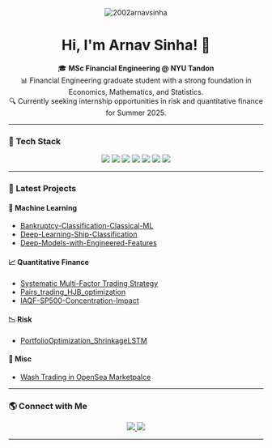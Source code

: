 <p align="center">
  <img src="https://komarev.com/ghpvc/?username=2002arnavsinha&label=Profile%20views&color=0e75b6&style=flat" alt="2002arnavsinha" />
</p>


<h1 align="center">Hi, I'm Arnav Sinha! 👋</h1>

<p align="center">
  🎓 <b>MSc Financial Engineering @ NYU Tandon</b> <br>
  📊 Financial Engineering graduate student with a strong foundation in Economics, Mathematics, and Statistics. <br>
  🔍 Currently seeking internship opportunities in risk and quantitative finance for Summer 2025. <br>
</p>

---

### 🚀 Tech Stack
<p align="center">
  <img src="https://img.shields.io/badge/Python-3776AB?style=for-the-badge&logo=python&logoColor=white"/>
  <img src="https://img.shields.io/badge/R-276DC3?style=for-the-badge&logo=r&logoColor=white"/>
  <img src="https://img.shields.io/badge/SQL-4479A1?style=for-the-badge&logo=postgresql&logoColor=white"/>
  <img src="https://img.shields.io/badge/Tableau-E97627?style=for-the-badge&logo=Tableau&logoColor=white"/>
  <img src="https://img.shields.io/badge/TensorFlow-FF6F00?style=for-the-badge&logo=tensorflow&logoColor=white"/>
  <img src="https://img.shields.io/badge/Scikit_Learn-F7931E?style=for-the-badge&logo=scikit-learn&logoColor=white"/>
  <img src="https://img.shields.io/badge/LaTeX-008080?style=for-the-badge&logo=latex&logoColor=white"/>
</p>

---

### 🚀 Latest Projects  

#### **🧠 Machine Learning**
- [Bankruptcy-Classification-Classical-ML](https://github.com/2002arnavsinha/Bankruptcy-Classification-Classical-ML)  
- [Deep-Learning-Ship-Classification](https://github.com/2002arnavsinha/Deep-Learning-Ship-Classification)
- [Deep-Models-with-Engineered-Features](https://github.com/2002arnavsinha/Deep-Models-with-Engineered-Features) 

#### **📈 Quantitative Finance**
- [Systematic Multi-Factor Trading Strategy](https://github.com/2002arnavsinha/Systematic-Multi-Factor-Trading-Strategy)
- [Pairs_trading_HJB_optimization](https://github.com/2002arnavsinha/pairs_trading_HJB_optimization)
- [IAQF-SP500-Concentration-Impact](https://github.com/2002arnavsinha/IAQF-SP500-Concentration-Impact)

#### **📉 Risk**  
- [PortfolioOptimization_ShrinkageLSTM](https://github.com/2002arnavsinha/PortfolioOptimization_ShrinkageLSTM)

#### **🧮 Misc**  
- [Wash Trading in OpenSea Marketpalce](https://github.com/2002arnavsinha/Quantifying_Wash_Trading)

---

### 🌎 Connect with Me
<p align="center">
  <a href="https://www.linkedin.com/in/arnav-sinha">
    <img src="https://img.shields.io/badge/LinkedIn-0A66C2?style=for-the-badge&logo=linkedin&logoColor=white"/>
  </a>
  <a href="mailto:as19390@nyu.edu">
    <img src="https://img.shields.io/badge/Email-D14836?style=for-the-badge&logo=gmail&logoColor=white"/>
  </a>
</p>

---


